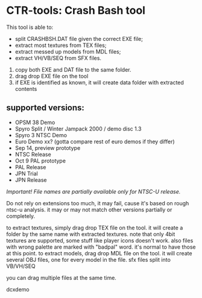 # CTR-tools: Crash Bash tool

This tool is able to:
- split CRASHBSH.DAT file given the correct EXE file;
- extract most textures from TEX files;
- extract messed up models from MDL files;
- extract VH/VB/SEQ from SFX files.

1. copy both EXE and DAT file to the same folder.
2. drag drop EXE file on the tool
3. if EXE is identified as known, it will create data folder with extracted contents

## supported versions:

- OPSM 38 Demo
- Spyro Split / Winter Jampack 2000 / demo disc 1.3
- Spyro 3 NTSC Demo
- Euro Demo xx? (gotta compare rest of euro demos if they differ)
- Sep 14, preview prototype
- NTSC Release
- Oct 9 PAL prototype
- PAL Release
- JPN Trial
- JPN Release

*Important! File names are partially available only for NTSC-U release.*

Do not rely on extensions too much, it may fail, cause it's based on rough ntsc-u analysis. it may or may not match other versions partially or completely.

to extract textures, simply drag drop TEX file on the tool. it will create a folder by the same name with extracted textures. note that only 4bit textures are supported, some stuff like player icons doesn't work. also files with wrong palette are marked with "badpal" word. it's normal to have those at this point.
to extract models, drag drop MDL file on the tool. it will create several OBJ files, one for every model in the file.
sfx files split into VB/VH/SEQ

you can drag multiple files at the same time.


dcxdemo

